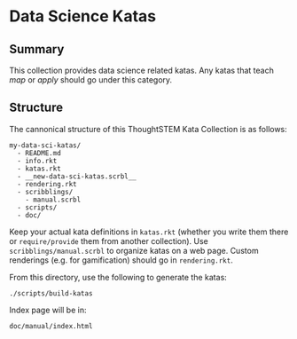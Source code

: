 # Data Science Katas

## Summary

This collection provides data science related katas. Any katas that teach _map_ or _apply_ should go under this category.

## Structure

The cannonical structure of this ThoughtSTEM Kata Collection is as follows:

```
my-data-sci-katas/
  - README.md
  - info.rkt
  - katas.rkt 
  - __new-data-sci-katas.scrbl__
  - rendering.rkt
  - scribblings/
    - manual.scrbl
  - scripts/
  - doc/
```

Keep your actual kata definitions in `katas.rkt` (whether you write them there
or `require/provide` them from another collection).  Use `scribblings/manual.scrbl`
to organize katas on a web page.  Custom renderings (e.g. for gamification) should go in `rendering.rkt`.

From this directory, use the following to generate the katas:

```
./scripts/build-katas
```

Index page will be in:

```
doc/manual/index.html
```
